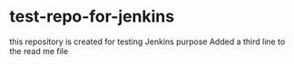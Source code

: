 # test-repo-for-jenkins
this repository is created for testing Jenkins purpose
Added a third line to the read me file
